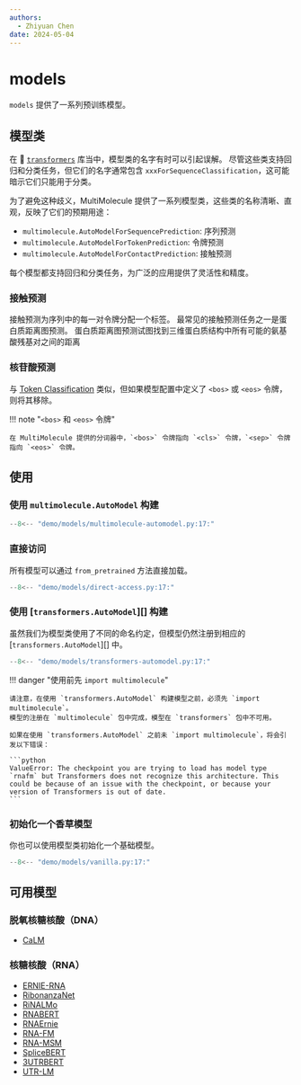 ```yaml
---
authors:
  - Zhiyuan Chen
date: 2024-05-04
---
```


# models

`models` 提供了一系列预训练模型。

## 模型类

在 :hugs: [`transformers`](https://huggingface.co/docs/transformers/en/tasks/sequence_classification) 库当中，模型类的名字有时可以引起误解。
尽管这些类支持回归和分类任务，但它们的名字通常包含 `xxxForSequenceClassification`，这可能暗示它们只能用于分类。

为了避免这种歧义，MultiMolecule 提供了一系列模型类，这些类的名称清晰、直观，反映了它们的预期用途：

- `multimolecule.AutoModelForSequencePrediction`: 序列预测
- `multimolecule.AutoModelForTokenPrediction`: 令牌预测
- `multimolecule.AutoModelForContactPrediction`: 接触预测

每个模型都支持回归和分类任务，为广泛的应用提供了灵活性和精度。

### 接触预测

接触预测为序列中的每一对令牌分配一个标签。
最常见的接触预测任务之一是蛋白质距离图预测。
蛋白质距离图预测试图找到三维蛋白质结构中所有可能的氨基酸残基对之间的距离

### 核苷酸预测

与 [Token Classification](https://huggingface.co/docs/transformers/en/tasks/token_classification) 类似，但如果模型配置中定义了 `<bos>` 或 `<eos>` 令牌，则将其移除。

!!! note "`<bos>` 和 `<eos>` 令牌"

    在 MultiMolecule 提供的分词器中，`<bos>` 令牌指向 `<cls>` 令牌，`<sep>` 令牌指向 `<eos>` 令牌。

## 使用

### 使用 `multimolecule.AutoModel` 构建

```python
--8<-- "demo/models/multimolecule-automodel.py:17:"
```

### 直接访问

所有模型可以通过 `from_pretrained` 方法直接加载。

```python
--8<-- "demo/models/direct-access.py:17:"
```

### 使用 [`transformers.AutoModel`][] 构建

虽然我们为模型类使用了不同的命名约定，但模型仍然注册到相应的 [`transformers.AutoModel`][] 中。

```python
--8<-- "demo/models/transformers-automodel.py:17:"
```

!!! danger "使用前先 `import multimolecule`"

    请注意，在使用 `transformers.AutoModel` 构建模型之前，必须先 `import multimolecule`。
    模型的注册在 `multimolecule` 包中完成，模型在 `transformers` 包中不可用。

    如果在使用 `transformers.AutoModel` 之前未 `import multimolecule`，将会引发以下错误：

    ```python
    ValueError: The checkpoint you are trying to load has model type `rnafm` but Transformers does not recognize this architecture. This could be because of an issue with the checkpoint, or because your version of Transformers is out of date.
    ```

### 初始化一个香草模型

你也可以使用模型类初始化一个基础模型。

```python
--8<-- "demo/models/vanilla.py:17:"
```

## 可用模型

### 脱氧核糖核酸（DNA）

- [CaLM](calm)

### 核糖核酸（RNA）

- [ERNIE-RNA](ernierna)
- [RibonanzaNet](ribonanzanet)
- [RiNALMo](rinalmo)
- [RNABERT](rnabert)
- [RNAErnie](rnaernie)
- [RNA-FM](rnafm)
- [RNA-MSM](rnamsm)
- [SpliceBERT](splicebert)
- [3UTRBERT](utrbert)
- [UTR-LM](utrlm)
